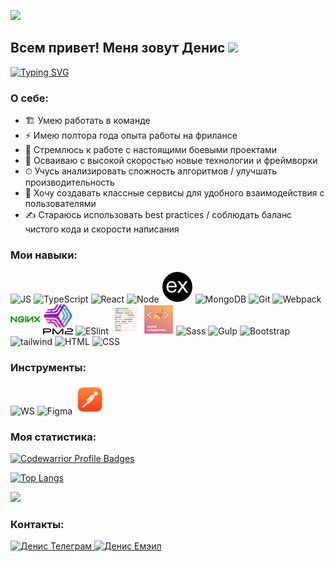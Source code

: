 ![](https://komarev.com/ghpvc/?username=codelnd)
## Всем привет! Меня зовут Денис  <img src="https://github.com/blackcater/blackcater/raw/main/images/Hi.gif" height="26"/>
[![Typing SVG](https://readme-typing-svg.herokuapp.com?font=Roboto&size=18&pause=1500&color=717171E4&width=435&lines=%D0%AF+Front-end+%D1%80%D0%B0%D0%B7%D1%80%D0%B0%D0%B1%D0%BE%D1%82%D1%87%D0%B8%D0%BA)](https://git.io/typing-svg)

### О себе:
- 🏗 Умею работать в команде
- ⚡ Имею полтора года опыта работы на фрилансе
- 🎯 Стремлюсь к работе с настоящими боевыми проектами
- 🚀 Осваиваю с высокой скоростью новые технологии и фреймворки
- ⏱ Учусь анализировать сложность алгоритмов / улучшать производительность
- 🔨 Хочу создавать классные сервисы для удобного взаимодействия с пользователями
- ✍ Стараюсь использовать best practices / соблюдать баланс чистого кода и скорости написания

### Мои навыки:
![JS](https://img.icons8.com/color/48/000000/javascript--v1.png)
![TypeScript](https://img.icons8.com/color/48/000000/typescript.png)
![React](https://img.icons8.com/plasticine/48/000000/react.png)
![Node](https://img.icons8.com/color/48/000000/nodejs.png)
![Express](assets/expressjs.png)
![MongoDB](https://img.icons8.com/color/48/000000/mongodb.png)
![Git](https://img.icons8.com/color/48/000000/git.png)
![Webpack](https://img.icons8.com/color/48/000000/webpack.png)
![NGINX](assets/nginx.png)
![PM2](assets/pm2.png)
![ESlint](https://img.icons8.com/color/48/000000/eslint.png)
![prettier](assets/prettier.png)
![styledcomponents](assets/styledcomponents.png)
![Sass](https://img.icons8.com/color/48/000000/sass.png)
![Gulp](https://img.icons8.com/windows/48/E74C3C/gulp.png)
![Bootstrap](https://img.icons8.com/color/48/000000/bootstrap.png)
![tailwind](https://img.icons8.com/color/48/000000/tailwind_css.png)
![HTML](https://img.icons8.com/ios-filled/48/000000/html-5--v2.png)
![CSS](https://img.icons8.com/ios/48/000000/css.png)

### Инструменты:
![WS](https://img.icons8.com/color/48/000000/webstorm.png)
![Figma](https://img.icons8.com/color/48/000000/figma.png)
![Postman](assets/postman.png)

### Моя статистика:
[![Codewarrior Profile Badges](https://www.codewars.com/users/idenis/badges/large)](https://www.codewars.com/users/idenis)

[![Top Langs](https://github-readme-stats.vercel.app/api/top-langs/?username=codelnd&layout=compact)](https://github.com/codelnd/github-readme-stats)

<img src="https://habrastorage.org/webt/l8/wn/x0/l8wnx0ip3hxoi80bwvs5tfeqso0.gif" width="350"/> 

### Контакты:
<a href="https://t.me/codenis">
<img alt="Денис Телеграм" src="https://img.icons8.com/color/48/000000/telegram-app--v1.png"/>
</a>
<a href="mailto:codenisweb@yandex.ru">
  <img alt="Денис Емэил" src="https://img.icons8.com/fluency/48/000000/circled-envelope.png" />
</a>
